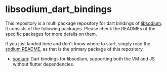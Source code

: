 # libsodium_dart_bindings
This repository is a multi package repository for dart bindings of
[libsodium](https://libsodium.gitbook.io/doc/). It consists of the following
packages. Please check the READMEs of the specific packages for more details on
them.

If you just landed here and don't know where to start, simply read the 
[sodium README](packages/sodium), as that is the primary package of this
repository.

- [sodium](packages/sodium): Dart bindings for libsodium, supporting both the 
VM and JS without flutter dependencies.